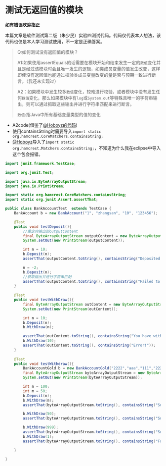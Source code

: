 # 测试无返回值的模块

**如有错误欢迎指正**

本篇文章是软件测试第二版（朱少民）实验四测试代码。代码仅代表本人想法，该代码也仅是本人学习测试使用，不一定是正确答案。

> Q:如何测试没有返回值的模块？
>
> A1:如果使用assertEquals的话需要在模块开始和结束发生一定的`数值`变化并且是经过该模块时会且唯一发生的逻辑，如类成员变量的值发生改变，这样即使没有返回值也能通过校验类成员变量改变的量是否与预期一致进行断言。（我还未实现过）
>
> A2：如果模块中发生较多`数值`变化，较难进行校验，或者模块中没有发生任何`数值`变化，那么如果模块中有`log`或`System.out`等特殊且唯一的字符串输出，则可以通过抓取这些输出并进行字符串匹配来进行断言。
>
> `数值`:指Java中所有基础变量类型的值的变化

- A2code(借鉴了[@Hoboyz的代码](https://blog.csdn.net/hbmovie/article/details/80402380))
- 使用containsString时需要导入`import static org.hamcrest.CoreMatchers.containsString;`
- [@Hoboyz](https://blog.csdn.net/hbmovie/article/details/80402380)导入了`import static org.hamcrest.Matchers.containsString;`，不知道为什么我在eclipse中导入这个包会报错。

```java
import junit.framework.TestCase;

import org.junit.Test;

import java.io.ByteArrayOutputStream;
import java.io.PrintStream;

import static org.hamcrest.CoreMatchers.containsString;
import static org.junit.Assert.assertThat;

public class BankAccountTest  extends TestCase {
    BankAccount b = new BankAccount("1", "zhangsan", "10", "123456");

    @Test
    public void testDeposit(){
        //重定向输出到outputContent
        final ByteArrayOutputStream outputContent = new ByteArrayOutputStream();
        System.setOut(new PrintStream(outputContent));

        int n = 10;
        b.Deposit(n);
        assertThat(outputContent.toString(), containsString("Deposited money successed, the total money is :" + n));

        n = -2;
        b.Deposit(n);
        //获取输出并进行字符串匹配
        assertThat(outputContent.toString(), containsString("Failed to deposite, money should be larger than 0"));
    }
    
    @Test
    public void testWithDraw(){
        final ByteArrayOutputStream outContent = new ByteArrayOutputStream();
        System.setOut(new PrintStream(outContent));

        int n = 10;
        b.Deposit(n);
        b.WithDraw(n);

        assertThat(outContent.toString(), containsString("You have withdrawed money:"));
        b.WithDraw(10);
        assertThat(outContent.toString(), containsString("Error!"));
    }
    
    @Test
    public void testWithdraw(){
        BankAccountGold b = new BankAccountGold("2222","aaa","111","222");
        final ByteArrayOutputStream byteArrayOutputStream = new ByteArrayOutputStream();
        System.setOut(new PrintStream(byteArrayOutputStream));

        int n = 100;
        int m = 50;
        b.Deposit(n);
        b.WithDraw(m);
        assertThat(byteArrayOutputStream.toString(), containsString("Succeed to withdraw. your balance is :" + (n - m)));

        b.WithDraw(50);
        assertThat(byteArrayOutputStream.toString(), containsString("Succeed to withdraw. your balance is :" + (0)));

        b.WithDraw(999);
        assertThat(byteArrayOutputStream.toString(), containsString("Succeed to withdraw. your balance is :" + (-999)));
        b.WithDraw(1);
        assertThat(byteArrayOutputStream.toString(), containsString("Failed to withdraw ,you cannot overdraft more than 1000!"));

    }

}

```



